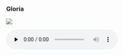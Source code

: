 ### Gloria

![](./mass-xi-gloria.jpg)

<audio src="https://storage.googleapis.com/kyriale/djc_11_gloria_mp3_1.mp3" preload="none" controls="controls"></audio>
